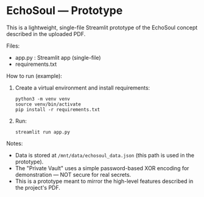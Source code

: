 
# EchoSoul — Prototype

This is a lightweight, single-file Streamlit prototype of the EchoSoul concept described in the uploaded PDF.

Files:
- app.py : Streamlit app (single-file)
- requirements.txt

How to run (example):
1. Create a virtual environment and install requirements:
   ```
   python3 -m venv venv
   source venv/bin/activate
   pip install -r requirements.txt
   ```
2. Run:
   ```
   streamlit run app.py
   ```

Notes:
- Data is stored at `/mnt/data/echosoul_data.json` (this path is used in the prototype).
- The "Private Vault" uses a simple password-based XOR encoding for demonstration — NOT secure for real secrets.
- This is a prototype meant to mirror the high-level features described in the project's PDF.
